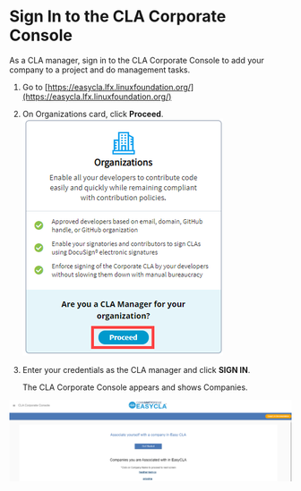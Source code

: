 # Sign In to the CLA Corporate Console

As a CLA manager, sign in to the CLA Corporate Console to add your company to a project and do management tasks.

1. Go to [https://easycla.lfx.linuxfoundation.org/](https://easycla.lfx.linuxfoundation.org/)
2. On Organizations card, click **Proceed**.  ![](../../.gitbook/assets/sign-in-to-corporate-console.png) 
3. Enter your credentials as the CLA manager and click **SIGN IN**.

   The CLA Corporate Console appears and shows Companies.

![cla corporate console](../../.gitbook/assets/cla-corporate-console%20%282%29.png)

